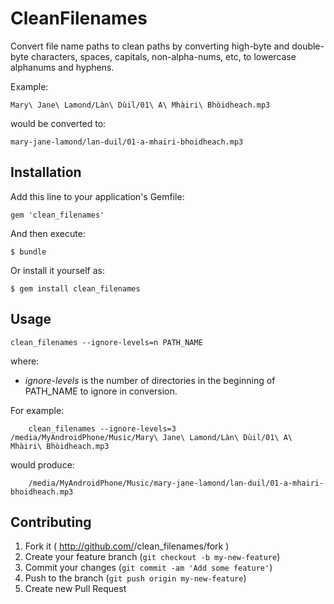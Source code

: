 # CleanFilenames

Convert file name paths to clean paths by converting high-byte and double-byte characters, spaces, capitals, non-alpha-nums, etc, to lowercase alphanums and hyphens.

Example:

    Mary\ Jane\ Lamond/Làn\ Dùil/01\ A\ Mhàiri\ Bhòidheach.mp3 

would be converted to:

    mary-jane-lamond/lan-duil/01-a-mhairi-bhoidheach.mp3


## Installation

Add this line to your application's Gemfile:

    gem 'clean_filenames'

And then execute:

    $ bundle

Or install it yourself as:

    $ gem install clean_filenames

## Usage

    clean_filenames --ignore-levels=n PATH_NAME

where:

* *ignore-levels* is the number of directories in the beginning of PATH_NAME to ignore in conversion.

For example:

        clean_filenames --ignore-levels=3 /media/MyAndroidPhone/Music/Mary\ Jane\ Lamond/Làn\ Dùil/01\ A\ Mhàiri\ Bhòidheach.mp3 

would produce:

        /media/MyAndroidPhone/Music/mary-jane-lamond/lan-duil/01-a-mhairi-bhoidheach.mp3

## Contributing

1. Fork it ( http://github.com/<my-github-username>/clean_filenames/fork )
2. Create your feature branch (`git checkout -b my-new-feature`)
3. Commit your changes (`git commit -am 'Add some feature'`)
4. Push to the branch (`git push origin my-new-feature`)
5. Create new Pull Request
